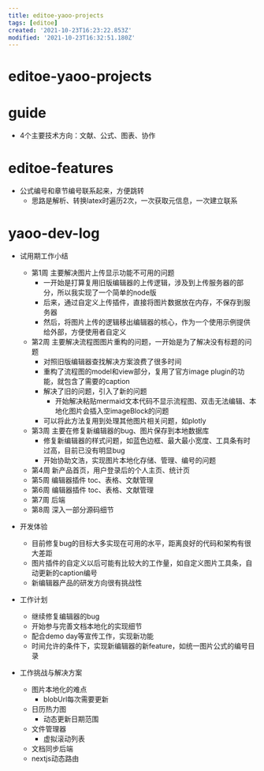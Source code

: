```yaml
---
title: editoe-yaoo-projects
tags: [editoe]
created: '2021-10-23T16:23:22.853Z'
modified: '2021-10-23T16:32:51.180Z'
---
```


# editoe-yaoo-projects

# guide

- 4个主要技术方向：文献、公式、图表、协作
# editoe-features
- 公式编号和章节编号联系起来，方便跳转
  - 思路是解析、转换latex时遍历2次，一次获取元信息，一次建立联系
# yaoo-dev-log
- 试用期工作小结
  - 第1周 主要解决图片上传显示功能不可用的问题
    - 一开始是打算复用旧版编辑器的上传逻辑，涉及到上传服务器的部分，所以我实现了一个简单的node版
    - 后来，通过自定义上传插件，直接将图片数据放在内存，不保存到服务器
    - 然后，将图片上传的逻辑移出编辑器的核心，作为一个使用示例提供给外部，方便使用者自定义
  - 第2周 主要解决流程图图片重构的问题，一开始是为了解决没有标题的问题
    - 对照旧版编辑器查找解决方案浪费了很多时间
    - 重构了流程图的model和view部分，复用了官方image plugin的功能，就包含了需要的caption
    - 解决了旧的问题，引入了新的问题
      - 开始解决粘贴mermaid文本代码不显示流程图、双击无法编辑、本地化图片会插入空imageBlock的问题
    - 可以将此方法复用到处理其他图片相关问题，如plotly
  - 第3周 主要在修复新编辑器的bug、图片保存到本地数据库
    - 修复新编辑器的样式问题，如蓝色边框、最大最小宽度、工具条有时过高，目前已没有明显bug
    - 开始协助文浩，实现图片本地化存储、管理、编号的问题
  - 第4周 新产品首页，用户登录后的个人主页、统计页
  - 第5周 编辑器插件 toc、表格、文献管理
  - 第6周 编辑器插件 toc、表格、文献管理
  - 第7周 后端
  - 第8周 深入一部分源码细节

- 开发体验
  - 目前修复bug的目标大多实现在可用的水平，距离良好的代码和架构有很大差距
  - 图片插件的自定义以后可能有比较大的工作量，如自定义图片工具条，自动更新的caption编号
  - 新编辑器产品的研发方向很有挑战性

- 工作计划
  - 继续修复编辑器的bug
  - 开始参与完善文档本地化的实现细节
  - 配合demo day等宣传工作，实现新功能
  - 时间允许的条件下，实现新编辑器的新feature，如统一图片公式的编号目录

- 工作挑战与解决方案
  - 图片本地化的难点
    - blobUrl每次需要更新
  - 日历热力图
    - 动态更新日期范围
  - 文件管理器
    - 虚拟滚动列表
  - 文档同步后端
  - nextjs动态路由
